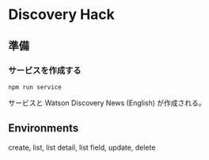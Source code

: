 # Discovery Hack

## 準備

### サービスを作成する

```
npm run service
```

サービスと Watson Discovery News (English) が作成される。

## Environments
  create, list, list detail, list field, update, delete
